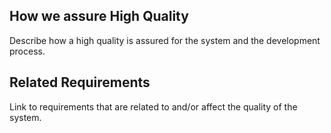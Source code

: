 ## How we assure High Quality

Describe how a high quality is assured for the system and the development process.

## Related Requirements

Link to requirements that are related to and/or affect the quality of the system.
